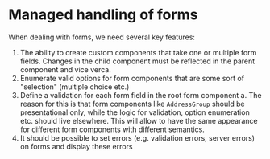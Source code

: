 # Managed handling of forms

When dealing with forms, we need several key features:
1. The ability to create custom components that take one or multiple form fields. Changes in the child component must be reflected in the parent component and vice verca.
2. Enumerate valid options for form components that are some sort of "selection" (multiple choice etc.)
3. Define a validation for each form field in the root form component
 a. The reason for this is that form components like `AddressGroup` should be presentational only, while the logic for validation, option enumeration etc. should live elsewhere. This will allow to have the same appearance for different form components with different semantics.
4. It should be possible to set errors (e.g. validation errors, server errors) on forms and display these errors